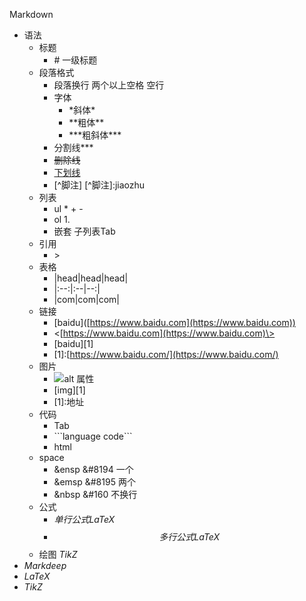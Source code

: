 Markdown

*   语法
    *   标题
        *   \# 一级标题
    *   段落格式
        *   段落换行 两个以上空格 空行
        *   字体
            *   \*斜体\*
            *   \*\*粗体\*\*
            *   \*\*\*粗斜体\*\*\*
        *   分割线\*\*\*
        *   ~~删除线~~
        *   <u>下划线</u>
        *   \[^脚注\] \[^脚注\]:jiaozhu
    *   列表
        *   ul \* + -
        *   ol 1.
        *   嵌套 子列表Tab
    *   引用
        *   \>
    *   表格
        *   |head|head|head|
        *   |:--:|:--|--:|
        *   |com|com|com|
    *   链接
        *   \[baidu\]([https://www.baidu.com](https://www.baidu.com))
        *   <[https://www.baidu.com](https://www.baidu.com)\>
        *   \[baidu\]\[1\]
        *   \[1\]:[https://www.baidu.com/](https://www.baidu.com/)
    *   图片
        *   ![alt 属性](http://imageproxy.chaoxing.com/0x0,q15,jpeg,smrRIdNtE7DHUJfTyJi74eofyugXQKXQ4FNzzNB3lfV0/http://p.ananas.chaoxing.com/star3/origin/7e131436e64893f0815a26b0e21fa185.png)
        *   \[img\]\[1\]
        *   \[1\]:地址
    *   代码
        *   Tab
        *   \`\`\`language code\`\`\`
        *   html
    *   space
        *   &ensp &#8194 一个
        *   &emsp &#8195 两个
        *   &nbsp &#160 不换行
    *   公式
        *   $单行公式LaTeX$
        *   $$多行公式LaTeX$$
    *   绘图 $TikZ$
*   $Markdeep$
*   $LaTeX$
*   $TikZ$